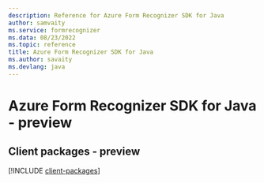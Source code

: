 ```yaml
---
description: Reference for Azure Form Recognizer SDK for Java
author: samvaity
ms.service: formrecognizer
ms.data: 08/23/2022
ms.topic: reference
title: Azure Form Recognizer SDK for Java
ms.author: savaity
ms.devlang: java
---
```

# Azure Form Recognizer SDK for Java - preview

## Client packages - preview
[!INCLUDE [client-packages](form-recognizer-client-index.md)]